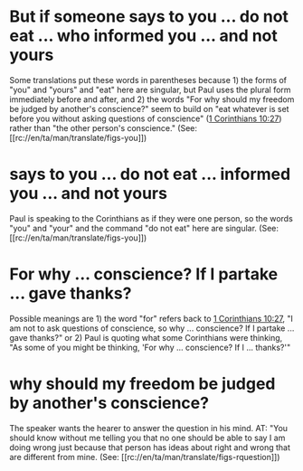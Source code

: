 # But if someone says to you ... do not eat ... who informed you ... and not yours

Some translations put these words in parentheses because 1) the forms of "you" and "yours" and "eat" here are singular, but Paul uses the plural form immediately before and after, and 2) the words "For why should my freedom be judged by another's conscience?" seem to build on "eat whatever is set before you without asking questions of conscience" ([1 Corinthians 10:27](./25.md)) rather than "the other person's conscience." (See: [[rc://en/ta/man/translate/figs-you]])

# says to you ... do not eat ... informed you ... and not yours

Paul is speaking to the Corinthians as if they were one person, so the words "you" and "your" and the command "do not eat" here are singular. (See: [[rc://en/ta/man/translate/figs-you]])

# For why ... conscience? If I partake ... gave thanks?

Possible meanings are 1) the word "for" refers back to [1 Corinthians 10:27](./25.md), "I am not to ask questions of conscience, so why ... conscience? If I partake ... gave thanks?" or 2) Paul is quoting what some Corinthians were thinking, "As some of you might be thinking, 'For why ... conscience? If I ... thanks?'"

# why should my freedom be judged by another's conscience?

The speaker wants the hearer to answer the question in his mind. AT: "You should know without me telling you that no one should be able to say I am doing wrong just because that person has ideas about right and wrong that are different from mine. (See: [[rc://en/ta/man/translate/figs-rquestion]])

